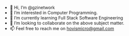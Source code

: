 - 👋 Hi, I’m @gzinetwork
- 👀 I’m interested in Computer Programming.
- 🌱 I’m currently learning Full Stack Software Engineering
- 💞️ I’m looking to collaborate on the above subject matter.
- 📫 Feel free to reach me on hovismicro@gmail.com

<!---
gzinetwork/gzinetwork is a ✨ special ✨ repository because its `README.md` (this file) appears on your GitHub profile.
You can click the Preview link to take a look at your changes.
--->

